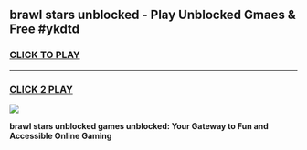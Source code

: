 
## brawl stars unblocked - Play Unblocked Gmaes & Free #ykdtd
<h3>
<a href="https://premium.freeplayer.one?title=brawl_stars_unblocked&ref=03M">CLICK TO PLAY</a></h3>
<hr>

<h3>
<a href="https://premium.freeplayer.one?title=brawl_stars_unblocked&ref=03M">CLICK 2 PLAY</a>
  
</h3>

<a href="https://premium.freeplayer.one?title=brawl_stars_unblocked&ref=03M"><img src="https://clearcache.store/games.png"></a>


**brawl stars unblocked games unblocked: Your Gateway to Fun and Accessible Online Gaming**
